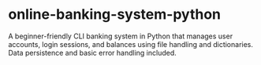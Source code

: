 # online-banking-system-python
A beginner-friendly CLI banking system in Python that manages user accounts, login sessions, and balances using file handling and dictionaries. Data persistence and basic error handling included.
